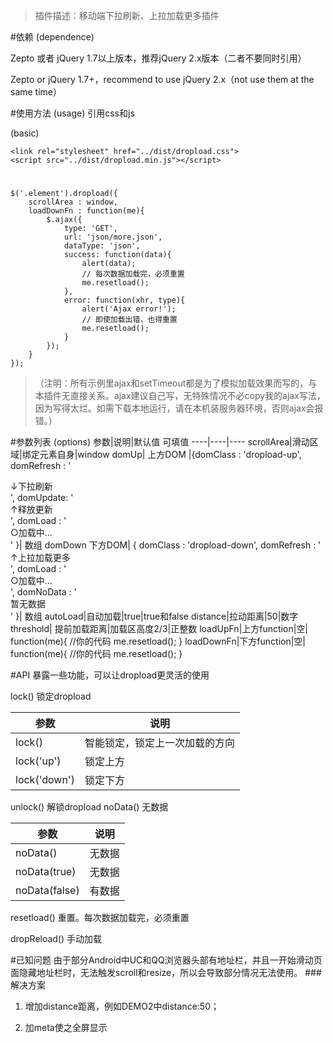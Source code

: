 > 插件描述：移动端下拉刷新、上拉加载更多插件

#依赖 (dependence)

Zepto 或者 jQuery 1.7以上版本，推荐jQuery 2.x版本（二者不要同时引用） 

Zepto or jQuery 1.7+，recommend to use jQuery 2.x（not use them at the same time）

#使用方法 (usage)
引用css和js 

(basic)

	<link rel="stylesheet" href="../dist/dropload.css">
	<script src="../dist/dropload.min.js"></script>
#
	$('.element').dropload({
	    scrollArea : window,
	    loadDownFn : function(me){
	        $.ajax({
	            type: 'GET',
	            url: 'json/more.json',
	            dataType: 'json',
	            success: function(data){
	                alert(data);
	                // 每次数据加载完，必须重置
	                me.resetload();
	            },
	            error: function(xhr, type){
	                alert('Ajax error!');
	                // 即使加载出错，也得重置
	                me.resetload();
	            }
	        });
	    }
	});

> （注明：所有示例里ajax和setTimeout都是为了模拟加载效果而写的，与本插件无直接关系。ajax建议自己写，无特殊情况不必copy我的ajax写法，因为写得太烂。如需下载本地运行，请在本机装服务器环境，否则ajax会报错。）

#参数列表 (options)
参数|说明|默认值 可填值
----|----|----
scrollArea|滑动区域|绑定元素自身|window
domUp| 上方DOM |{domClass : 'dropload-up',
domRefresh : '<div class="dropload-refresh">↓下拉刷新</div>',
domUpdate: '<div class="dropload-update">↑释放更新</div>',
domLoad : '<div class="dropload-load">○加载中...</div>'
}| 数组
domDown 下方DOM| {
domClass : 'dropload-down',
domRefresh : '<div class="dropload-refresh">↑上拉加载更多</div>',
domLoad : '<div class="dropload-load">○加载中...</div>',
domNoData : '<div class="dropload-noData">暂无数据</div>'
}| 数组
autoLoad|自动加载|true|true和false
distance|拉动距离|50|数字
threshold| 提前加载距离|加载区高度2/3|正整数
loadUpFn|上方function|空| function(me){
//你的代码
me.resetload();
}
loadDownFn|下方function|空| function(me){
//你的代码
me.resetload();
}


#API
暴露一些功能，可以让dropload更灵活的使用

lock() 锁定dropload

参数|说明
-----|-----
lock()|智能锁定，锁定上一次加载的方向
lock('up')|锁定上方
lock('down')|锁定下方

unlock() 解锁dropload
noData() 无数据

参数|说明
----|----
noData()|无数据
noData(true)|无数据
noData(false)|有数据

resetload() 重置。每次数据加载完，必须重置

dropReload() 手动加载

#已知问题
由于部分Android中UC和QQ浏览器头部有地址栏，并且一开始滑动页面隐藏地址栏时，无法触发scroll和resize，所以会导致部分情况无法使用。
###解决方案
1. 增加distance距离，例如DEMO2中distance:50；
2. 加meta使之全屏显示

	<meta name="full-screen" content="yes">
	<meta name="x5-fullscreen" content="true">